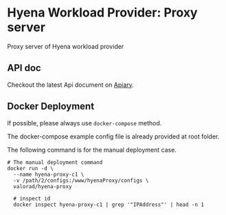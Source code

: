 # Hyena Workload Provider: Proxy server
Proxy server of Hyena workload provider

## API doc

Checkout the latest Api document on [Apiary](https://hyenaproxy.docs.apiary.io).

## Docker Deployment

If possible, please always use `docker-compose` method.

The docker-compose example config file is already provided at root folder.

The following command is for the manual deployment case.

``` shell
# The manual deployment command 
docker run -d \
  --name hyena-proxy-c1 \
  -v /path/2/configs:/www/hyenaProxy/configs \
  valorad/hyena-proxy

  # inspect id
  docker inspect hyena-proxy-c1 | grep '"IPAddress"' | head -n 1
```